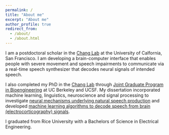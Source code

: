 ```yaml
---
permalink: /
title: "About me"
excerpt: "About me"
author_profile: true
redirect_from: 
  - /about/
  - /about.html
---
```


I am a postdoctoral scholar in the [Chang Lab](http://changlab.ucsf.edu/) at the University of Calfornia, San Francisco. I am developing a brain-computer interface that enables people with severe movement and speech impairments to communicate via a real-time speech synthesizer that decodes neural signals of intended speech.

I also completed my PhD in the [Chang Lab](http://changlab.ucsf.edu/) through [Joint Graduate Program in Bioengineering](http://bioegrad.berkley.edu) at UC Berkeley and UCSF. My dissertation incorporated machine learning, linguistics, neuroscience and signal
                            processing to investigate [neural mechanisms underlying natural speech production](https://www.ucsf.edu/news/2018/05/410606/study-reveals-brain-activity-patterns-underlying-fluent-speech) and developed [machine
                                learning algorithms to decode speech from brain
                                (electrocorticography)
                                signals](https://www.ucsf.edu/news/2019/04/414296/synthetic-speech-generated-brain-recordings).
                                
I graduated from Rice University with a Bachelors of Science in Electrical Engineering.
